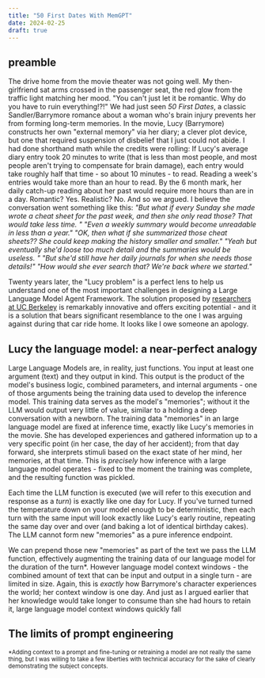 ```yaml
---
title: "50 First Dates With MemGPT"
date: 2024-02-25
draft: true
---
```

## preamble
The drive home from the movie theater was not going well. My then-girlfriend sat arms crossed in the passenger seat, the red glow from the traffic light matching her mood. "You can't just let it be romantic. Why do you have to ruin everything!?!" We had just seen _50 First Dates_, a classic Sandler/Barrymore romance about a woman who's brain injury prevents her from forming long-term memories. In the movie, Lucy (Barrymore) constructs her own "external memory" via her diary; a clever plot device, but one that required suspension of disbelief that I just could not abide. I had done shorthand math while the credits were rolling: If Lucy's average diary entry took 20 minutes to write (that is less than most people, and most people aren't trying to compensate for brain damage), each entry would take roughly half that time - so about 10 minutes - to read. Reading a week's entries would take more than an hour to read. By the 6 month mark, her daily catch-up reading about her past would require more hours than are in a day. Romantic? Yes. Realistic? No. And so we argued. I believe the conversation went something like this: 
_"But what if every Sunday she made wrote a cheat sheet for the past week, and then she only read those? That would take less time. " 
"Even a weekly summary would become unreadable in less than a year." 
"OK, then what if she summarized those cheat sheets?? She could keep making the history smaller and smaller." 
"Yeah but eventually she'd loose too much detail and the summaries would be useless. "
"But she'd still have her daily journals for when she needs those details!" 
"How would she ever search that? We're back where we started."_

Twenty years later, the "Lucy problem" is a perfect lens to help us understand one of the most important challenges in designing a Large Language Model Agent Framework. The solution proposed by [researchers at UC Berkeley](https://research.memgpt.ai/) is remarkably innovative and offers exciting potential - and it is a solution that bears significant resemblance to the one I was arguing against during that car ride home. It looks like I owe someone an apology.

## Lucy the language model: a near-perfect analogy
Large Language Models are, in reality, just functions. You input at least one argument (text) and they output in kind. This output is the product of the model's business logic, combined parameters, and internal arguments - one of those arguments being the training data used to develop the inference model. This training data serves as the model's "memories"; without it the LLM would output very little of value, similar to a holding a deep conversation with a newborn. 
The training data "memories" in an large language model are fixed at inference time, exactly like Lucy's memories in the movie. She has developed experiences and gathered information up to a very specific point (in her case, the day of her accident); from that day forward, she interprets stimuli based on the exact state of her mind, her memories, at that time. This is _precisely_ how inference with a large language model operates - fixed to the moment the training was complete, and the resulting function was pickled. 

Each time the LLM function is executed (we will refer to this execution and response as a _turn_) is exactly like one day for Lucy. If you've turned turned the temperature down on your model enough to be deterministic, then each turn with the same input will look exactly like Lucy's early routine, repeating the same day over and over (and baking a lot of identical birthday cakes). The LLM cannot form new "memories" as a pure inference endpoint. 

We can prepend those new "memories" as part of the text we pass the LLM function, effectively augmenting the training data of our language model for the duration of the turn*. However language model context windows - the combined amount of text that can be input and output in a single turn - are limited in size. Again, this is _exactly_ how Barrymore's character experiences the world; her context window is one day. And just as I argued earlier that her knowledge would take longer to consume than she had hours to retain it, large language model context windows quickly fall 

## The limits of prompt engineering

<sub>*Adding context to a prompt and fine-tuning or retraining a model are not really the same thing, but I was willing to take a few liberties with technical accuracy for the sake of clearly demonstrating the subject concepts.</sub> 
<!--stackedit_data:
eyJoaXN0b3J5IjpbLTIwNDUyMDcxMjYsNjc5MjY2MzkwLDg1Mj
g1ODQ4LC0xODc3MDYzNzkxLDIxNzI2NTAsLTIwNTMxNzU1NTcs
LTIwMzM3MjcxNjUsLTEzMjcyMzI3NjUsLTY1NzA2OTQzMSw5ND
Y2ODI4NzcsMTcwOTAxMTU2MiwxMjE5MjUxNjQzLC0xOTQ3MTI1
NDk4LDEyMjE0NTc3OTgsLTI1NTU1MjUxNiwxODkxOTIwNDE1LD
E0ODE5MTU3MTYsMTAyNTk1NTcyOSwxMTU5NTM5OTgyLC0yNTg3
MTQxNjNdfQ==
-->